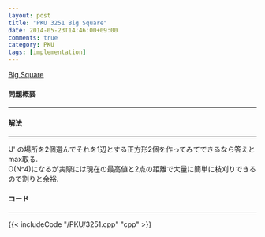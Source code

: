 ```yaml
---
layout: post
title: "PKU 3251 Big Square"
date: 2014-05-23T14:46:00+09:00
comments: true
category: PKU
tags: [implementation]
---
```


[Big Square](http://poj.org/problem?id=3251)

#### 問題概要

****

#### 解法

****

'J' の場所を2個選んでそれを1辺とする正方形2個を作ってみてできるなら答えとmax取る.  
O(N^4)になるが実際には現在の最高値と2点の距離で大量に簡単に枝刈りできるので割りと余裕.  

#### コード

****

{{< includeCode "/PKU/3251.cpp" "cpp" >}}
